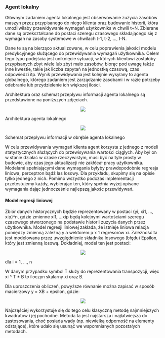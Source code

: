 ### Agent lokalny
Głównym zadaniem agenta lokalnego jest obserwowanie zużycia zasobów maszyn przez przypisanego do niego klienta oraz budowanie historii, która umożliwiłaby przewidywanie wymagań użytkownika w chwili t+N. Zbierane dane są przekształcane do postaci szeregu czasowego składającego się z wymagań na zasoby systemowe w chwilach t-1, t-2, ..., t-N.

Dane te są na bierząco aktualizowane, w celu poprawienia jakości modelu predykcyjnego służącego do przewidywania wymagań użytkownika. Celem tego typu podejścia jest uniknięcie sytuacji, w których klientowi zostałoby przypisanych zbyt wiele lub zbyt mało zasobów, biorąc pod uwagę także inne kwestie, takie jak liczba zapytań na jednostkę czasową, czas odpowiedzi itp. Wynik przewidywania jest kolejnie wysyłany to agenta globalnego, którego zadaniem jest zarządzanie zasobami i w razie potrzeby odebranie lub przydzielenie ich większej ilości.

Architektura oraz schemat przepływu informacji agenta lokalnego są przedstawione na poniższych zdjęciach.

<p align="center">
  <img src = "https://imgur.com/iCJQ5Rb.png"/>
   <figcaption>Architektura agenta lokalnego</figcaption>
</p>

<p align="center">
  <img src = "https://imgur.com/bl97feT.png"/>
   <figcaption>Schemat przepływu informacji w obrębie agenta lokalnego</figcaption>
</p>

W celu przewidywania wymagań klienta agent korzysta z jednego z modeli statystycznych służących do przewisywania wartości ciągłych. Aby był on w stanie działać w czasie rzeczywistym, musi być na tyle prosty w budowie, aby czas jego aktualizacji nie zakłócał pracy użytkownika. Modelami spełniającymi dane wymagania byłyby prawdopodobnie regresja liniowa, perceptron bądź las losowy. Dla przykładu, skupimy się na opisie tylko jednego z nich. Pomimo wszystko podczas implementacji przetestujemy każdy, wybierając ten, który spełnia wyżej opisane wymagania dając jednocześnie najlepszą jakośc przewidywań.

#### Model regresji liniowej
Zbiór danych historycznych będzie reprezentowany w postaci {yi, xi1, ..., xip}^n, gdzie zmienne xi1, ...xip będą kolejnymi wartościami szeregu czasowego stworzonego na podstawie historii zużycia danych przez użytkownika. Model regresji liniowej zakłada, że istnieje liniowa relacja pomiędzy zmienną zależną y a wektorem p x 1 regresorów xi.  Zależność ta jest modelowana przez uwzględnienie składnika losowego (błędu) Epsilon, który jest zmienną losową. Dokładniej, model ten jest postaci:

<p align="center">
  <img src = "https://imgur.com/xIFStFd.png"/>
</p>

dla i = 1, ..., n

W danym przypadku symbol T służy do reprezentowania transpozycji, więc xi ^ T * B to iloczyn skalarny xi oraz B.

Dla uproszczenia obliczeń, powyższe równanie można zapisać w sposób macierzowy y = XB + epsilon, gdzie:

<p align="center">
  <img src = "https://imgur.com/JOyUsdo.png"/>
</p>

Najczęściej wykorzystuje się do tego celu klasyczną metodę najmniejszych kwadratów i jej pochodne. Metoda ta jest najstarsza i najłatwiejsza do zastosowania, choć posiada wady (np. niewielką odporność na elementy odstające), które udało się usunąć we wspomnianych pozostałych metodach.
